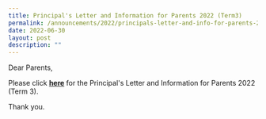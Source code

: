 ```yaml
---
title: Principal's Letter and Information for Parents 2022 (Term3)
permalink: /announcements/2022/principals-letter-and-info-for-parents-2022/
date: 2022-06-30
layout: post
description: ""
---
```

Dear Parents,

Please click **[here](/files/Principals%20Letter%202022%20Term%203%20and%20Information%20for%20Parents.pdf)** for the Principal's Letter and Information for Parents 2022 (Term 3).

Thank you.